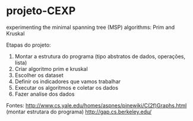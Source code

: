 # projeto-CEXP
experimenting the minimal spanning tree (MSP) algorithms: Prim and Kruskal

Etapas do projeto:

1. Montar a estrutura do programa (tipo abstratos de dados, operações, lista)	
2. Criar algoritmo prim e kruskal
3. Escolher os dataset
4. Definir os indicadores que vamos trabalhar
5. Executar os algoritmos e coletar os dados
6. Fazer analise dos dados


Fontes:
http://www.cs.yale.edu/homes/aspnes/pinewiki/C(2f)Graphs.html (montar estrutara do programa)
http://gap.cs.berkeley.edu/
